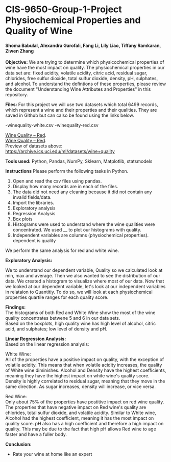 # CIS-9650-Group-1-Project Physiochemical Properties and Quality of Wine
#### Shoma Babulal, Alexandra Garofali, Fang Li, Lily Liao, Tiffany Ramkaran, Ziwen Zhang

**Objective:**
We are trying to determine which physicochemical properties of wine have the most impact on quality. The physiochemical properties in our data set are: fixed acidity, volatile acidity, citric acid, residual sugar, chlorides, free sulfur dioxide, total sulfur dioxide, density, pH, sulphates, and alcohol. To understand the defintions of these properties, please review the document "Understanding Wine Attributes and Properties" in this repository.

**Files:**
For this project we will use two datasets which total 6499 records, which represent a wine and their properties and their qualities. They are saved in Github but can calso be found using the links below.

-winequality-white.csv 
-winequality-red.csv  

[Wine Quality – Red](https://archive.ics.uci.edu/ml/machine-learning-databases/wine-quality/winequality-red.csv).<br />
[Wine Quality – Red](https://archive.ics.uci.edu/ml/machine-learning-databases/wine-quality/winequality-white.csv).<br />
Preview of datasets above: https://archive.ics.uci.edu/ml/datasets/wine+quality <br />

**Tools used:**
Python, Pandas, NumPy, Sklearn, Matplotlib, statsmodels


**Instructions**
Please perform the following tasks in Python.

1. Open and read the csv files using pandas. 
2. Display how many records are in each of the files.
3. The data did not need any cleaning because it did not contain any invalid fields/data.
4. Import the libraries.
5. Exploratory analysis
6. Regression Analysis
7. Box plots
8. Histograms were used to understand where the wine qualities were concentrated. We used __ to plot our histograms with quality.
9. Independent variables are columns (physiochemical properties). dependent is quality

We perform the same analysis for red and white wine.

**Exploratory Analysis:**

We to understand our dependent variable, Quality so we calculated look at min, max and average. Then we also wanted to see the distribution of our data. We created a histogram to visualize where most of our data. Now that we looked at our dependent variable, let's look at our independent variables in relataion to Quantitiy. To do so, we will look at each physiochemical properties quartile ranges for each quality score.  <br />

**Findings:**<br />
The histograms of both Red and White Wine show the most of the wine quality concentrates betwene 5 and 6 in our data sets.  
Based on the boxplots, high quality wine has high level of alcohol, citric acid, and sulphates; low level of density and pH.


**Linear Regression Analysis:**<br />
Based on the linear regression analysis:  

White Wine:   
All of the properties have a positive impact on quality, with the exception of volatile acidity. This means that when volatile acidity increases, the quality of White wine diminishes. 
Alcohol and Density have the highest coefficients, meaning they have the highest impact on white wine's quality score. Density is highly correlated to residual sugar, meaning that they move in the same direction. As sugar increases, density will increase, or vice versa.

Red Wine:   
Only about 75% of the properties have postitive impact on red wine quality. The properties that have negative impact on Red wine's quality are chlorides, total sulfur dioxide, and volatile acidity. 
Similar to White wine, Alcohol had the highest coefficient, meaning it has the most impact on quality score. pH also has a high coefficient and therefore a high impact on quality. This may be due to the fact that high pH allows Red wine to age faster and have a fuller body.  

**Conclusion:**<br />  
- Rate your wine at home like an expert 
